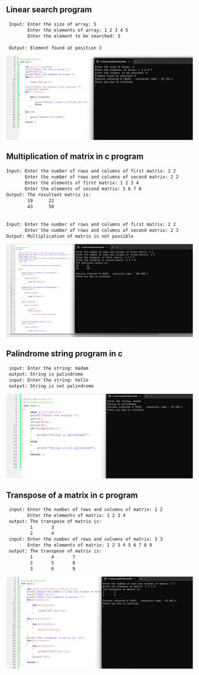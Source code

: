 ## Linear search program

```
 Input: Enter the size of array: 5
        Enter the elements of array: 1 2 3 4 5
        Enter the element to be searched: 3

 Output: Element found at position 3
```

![alt text](https://github.com/iazadur/cpp-lab-report/blob/main/c_program/img/linear_search.png?raw=true)

## Multiplication of matrix in c program

```
Input: Enter the number of rows and columns of first matrix: 2 2
       Enter the number of rows and columns of second matrix: 2 2
       Enter the elements of first matrix: 1 2 3 4
       Enter the elements of second matrix: 5 6 7 8
Output: The resultant matrix is:
        19      22
        43      50


Input: Enter the number of rows and columns of first matrix: 2 2
       Enter the number of rows and columns of second matrix: 2 3
Output: Multiplication of matrix is not possible

```

![alt text](https://github.com/iazadur/cpp-lab-report/blob/main/c_program/img/multiplecation.png?raw=true)


##  Palindrome string program in c
```
 input: Enter the string: madam
 output: String is palindrome
 input: Enter the string: hello
 output: String is not palindrome
```
![alt text](https://github.com/iazadur/cpp-lab-report/blob/main/c_program/img/plaindrome.png?raw=true)



## Transpose of a matrix in c program
```
 input: Enter the number of rows and columns of matrix: 2 2
        Enter the elements of matrix: 1 2 3 4
 output: The transpose of matrix is: 
         1       3
         2       4
 input: Enter the number of rows and columns of matrix: 3 3
        Enter the elements of matrix: 1 2 3 4 5 6 7 8 9
 output: The transpose of matrix is:
         1       4       7
         2       5       8
         3       6       9
```
![alt text](https://github.com/iazadur/cpp-lab-report/blob/main/c_program/img/transpose_mattrix.png?raw=true)